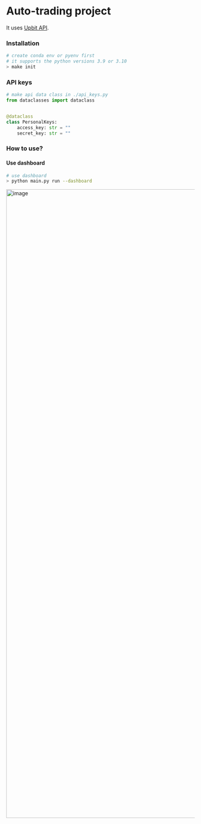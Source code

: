 # Auto-trading project

It uses [Upbit API](https://docs.upbit.com/docs).

### Installation

```bash
# create conda env or pyenv first
# it supports the python versions 3.9 or 3.10
> make init
```

### API keys

```python
# make api data class in ./api_keys.py
from dataclasses import dataclass


@dataclass
class PersonalKeys:
    access_key: str = ""
    secret_key: str = ""
```

### How to use?

#### Use dashboard
```bash
# use dashboard
> python main.py run --dashboard
```

<img width="1675" alt="image" src="https://github.com/WOOSHIK-M/Quant/assets/44994859/2ffe91a9-d713-4384-ae49-9b7d1a878234">

